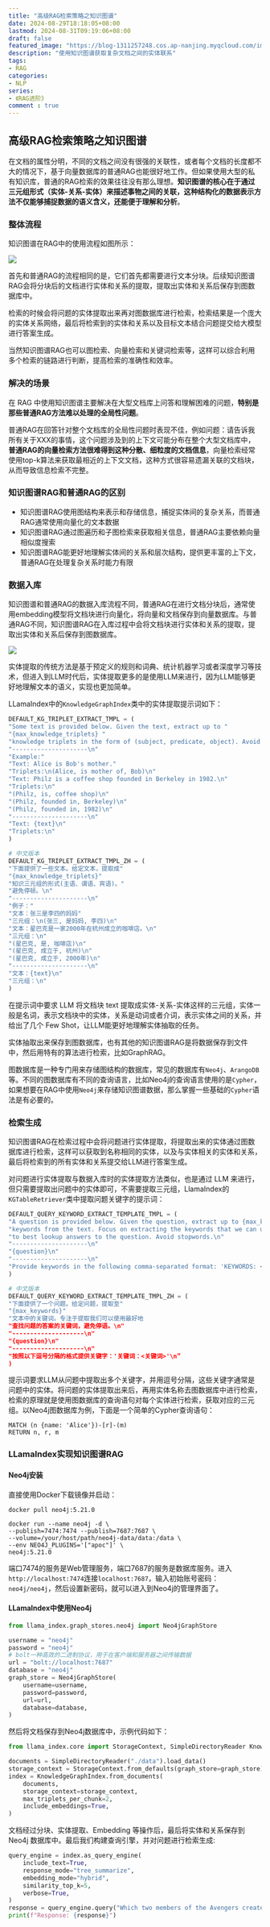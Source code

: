 ```yaml
---
title: "高级RAG检索策略之知识图谱"
date: 2024-08-29T18:18:05+08:00
lastmod: 2024-08-31T09:19:06+08:00
draft: false
featured_image: "https://blog-1311257248.cos.ap-nanjing.myqcloud.com/imgs/rag/rag_title.jpg"
description: "使用知识图谱获取复杂文档之间的实体联系"
tags:
- RAG
categories:
- NLP
series:
- 《RAG进阶》
comment : true
---
```


## 高级RAG检索策略之知识图谱

在文档的属性分明，不同的文档之间没有很强的关联性，或者每个文档的长度都不大的情况下，基于向量数据库的普通RAG也能很好地工作。但如果使用大型的私有知识库，普通的RAG检索的效果往往没有那么理想。**知识图谱的核心在于通过三元组形式（实体-关系-实体）来描述事物之间的关联，这种结构化的数据表示方法不仅能够捕捉数据的语义含义，还能便于理解和分析**。


### 整体流程

知识图谱在RAG中的使用流程如图所示：

![](https://blog-1311257248.cos.ap-nanjing.myqcloud.com/imgs/rag/img20.jpg)

首先和普通RAG的流程相同的是，它们首先都需要进行文本分块。后续知识图谱RAG会将分块后的文档进行实体和关系的提取，提取出实体和关系后保存到图数据库中。

检索的时候会将问题的实体提取出来再对图数据库进行检索，检索结果是一个庞大的实体关系网络，最后将检索到的实体和关系以及目标文本结合问题提交给大模型进行答案生成。

当然知识图谱RAG也可以图检索、向量检索和关键词检索等，这样可以综合利用多个检索的链路进行判断，提高检索的准确性和效率。

### 解决的场景

在 RAG 中使用知识图谱主要解决在大型文档库上问答和理解困难的问题，**特别是那些普通RAG方法难以处理的全局性问题**。

普通RAG在回答针对整个文档库的全局性问题时表现不佳，例如问题：请告诉我所有关于XXX的事情，这个问题涉及到的上下文可能分布在整个大型文档库中，**普通RAG的向量检索方法很难得到这种分散、细粒度的文档信息**，向量检索经常使用top-k算法来获取最相近的上下文文档，这种方式很容易遗漏关联的文档块，从而导致信息检索不完整。

### 知识图谱RAG和普通RAG的区别

* 知识图谱RAG使用图结构来表示和存储信息，捕捉实体间的复杂关系，而普通RAG通常使用向量化的文本数据
* 知识图谱RAG通过图遍历和子图检索来获取相关信息，普通RAG主要依赖向量相似度搜索
* 知识图谱RAG能更好地理解实体间的关系和层次结构，提供更丰富的上下文，普通RAG在处理复杂关系时能力有限


### 数据入库

知识图谱和普通RAG的数据入库流程不同，普通RAG在进行文档分块后，通常使用embedding模型将文档块进行向量化，将向量和文档保存到向量数据库。与普通RAG不同，知识图谱RAG在入库过程中会将文档块进行实体和关系的提取，提取出实体和关系后保存到图数据库。

![](https://blog-1311257248.cos.ap-nanjing.myqcloud.com/imgs/rag/img21.jpg)

实体提取的传统方法是基于预定义的规则和词典、统计机器学习或者深度学习等技术，但进入到LLM时代后，实体提取更多的是使用LLM来进行，因为LLM能够更好地理解文本的语义，实现也更加简单。

LLamaIndex中的`KnowledgeGraphIndex`类中的实体提取提示词如下：
```python
DEFAULT_KG_TRIPLET_EXTRACT_TMPL = (
"Some text is provided below. Given the text, extract up to "
"{max_knowledge_triplets} "
"knowledge triplets in the form of (subject, predicate, object). Avoid stopwords.\n"
"---------------------\n"
"Example:"
"Text: Alice is Bob's mother."
"Triplets:\n(Alice, is mother of, Bob)\n"
"Text: Philz is a coffee shop founded in Berkeley in 1982.\n"
"Triplets:\n"
"(Philz, is, coffee shop)\n"
"(Philz, founded in, Berkeley)\n"
"(Philz, founded in, 1982)\n"
"---------------------\n"
"Text: {text}\n"
"Triplets:\n"
)

# 中文版本
DEFAULT_KG_TRIPLET_EXTRACT_TMPL_ZH = (
"下面提供了一些文本。给定文本，提取成"
"{max_knowledge_triplets}"
"知识三元组的形式(主语、谓语、宾语)。"
"避免停顿。\n"
"---------------------\n"
"例子："
"文本：张三是李四的妈妈"
"三元组：\n(张三, 是妈妈, 李四)\n"
"文本：星巴克是一家2000年在杭州成立的咖啡店。\n"
"三元组：\n"
"(星巴克, 是, 咖啡店)\n"
"(星巴克, 成立于, 杭州)\n"
"(星巴克, 成立于, 2000年)\n"
"---------------------\n"
"文本：{text}\n"
"三元组：\n"
)
```

在提示词中要求 LLM 将文档块 text 提取成实体-关系-实体这样的三元组，实体一般是名词，表示文档块中的实体，关系是动词或者介词，表示实体之间的关系，并给出了几个 Few Shot，让LLM能更好地理解实体抽取的任务。

实体抽取出来保存到图数据库，也有其他的知识图谱RAG是将数据保存到文件中，然后用特有的算法进行检索，比如GraphRAG。

图数据库是一种专门用来存储图结构的数据库，常见的数据库有`Neo4j`、`ArangoDB`等。不同的图数据库有不同的查询语言，比如Neo4j的查询语言使用的是`Cypher`，如果想要在RAG中使用`Neo4j`来存储知识图谱数据，那么掌握一些基础的`Cypher`语法是有必要的。

### 检索生成

知识图谱RAG在检索过程中会将问题进行实体提取，将提取出来的实体通过图数据库进行检索，这样可以获取到名称相同的实体，以及与实体相关的实体和关系，最后将检索到的所有实体和关系提交给LLM进行答案生成。

对问题进行实体提取与数据入库时的实体提取方法类似，也是通过 LLM 来进行，但只需要提取出问题中的实体即可，不需要提取三元组，LlamaIndex的`KGTableRetriever`类中提取问题关键字的提示词：
```python
DEFAULT_QUERY_KEYWORD_EXTRACT_TEMPLATE_TMPL = (
"A question is provided below. Given the question, extract up to {max_keywords} "
"keywords from the text. Focus on extracting the keywords that we can use "
"to best lookup answers to the question. Avoid stopwords.\n"
"---------------------\n"
"{question}\n"
"---------------------\n"
"Provide keywords in the following comma-separated format: 'KEYWORDS: <keywords>'\n"
)

# 中文版本
DEFAULT_QUERY_KEYWORD_EXTRACT_TEMPLATE_TMPL_ZH = (
"下面提供了一个问题。给定问题，提取至"
"{max_keywords}"
"文本中的关键词。专注于提取我们可以使用最好地
"查找问题的答案的关键词，避免停语。\n"
"--------------------\n"
"{question}\n"
"--------------------\n"
"按照以下逗号分隔的格式提供关键字：'关键词：<关键词>'\n”
)
```

提示词要求LLM从问题中提取出多个关键字，并用逗号分隔，这些关键字通常是问题中的实体。将问题的实体提取出来后，再用实体名称去图数据库中进行检索，检索的原理就是使用图数据库的查询语句对每个实体进行检索，获取对应的三元组。以Neo4j图数据库为例，下面是一个简单的Cypher查询语句：
```cypher
MATCH (n {name: 'Alice'})-[r]-(m)
RETURN n, r, m
```

### LLamaIndex实现知识图谱RAG

#### Neo4j安装

直接使用Docker下载镜像并启动：
```shell
docker pull neo4j:5.21.0

docker run --name neo4j -d \
--publish=7474:7474 --publish=7687:7687 \
--volume=/your/host/path/neo4j-data/data:/data \
--env NEO4J_PLUGINS='["apoc"]' \
neo4j:5.21.0
```
端口7474的服务是Web管理服务，端口7687的服务是数据库服务。进入`http://localhost:7474`连接`localhost:7687`，输入初始账号密码：`neo4j/neo4j`，然后设置新密码，就可以进入到Neo4j的管理界面了。

#### LLamaIndex中使用Neo4j

```python
from llama_index.graph_stores.neo4j import Neo4jGraphStore

username = "neo4j"
password = "neo4j"
# bolt一种高效的二进制协议，用于在客户端和服务器之间传输数据
url = "bolt://localhost:7687"
database = "neo4j"
graph_store = Neo4jGraphStore(
    username=username,
    password=password,
    url=url,
    database=database,
)
```

然后将文档保存到Neo4j数据库中，示例代码如下：
```python
from llama_index.core import StorageContext, SimpleDirectoryReader KnowledgeGraphIndex

documents = SimpleDirectoryReader("./data").load_data()
storage_context = StorageContext.from_defaults(graph_store=graph_store)
index = KnowledgeGraphIndex.from_documents(
    documents,
    storage_context=storage_context,
    max_triplets_per_chunk=2,
    include_embeddings=True,
)
```
文档经过分块、实体提取、Embedding 等操作后，最后将实体和关系保存到 Neo4j 数据库中。最后我们构建查询引擎，并对问题进行检索生成:
```python
query_engine = index.as_query_engine(
    include_text=True,
    response_mode="tree_summarize",
    embedding_mode="hybrid",
    similarity_top_k=5,
    verbose=True,
)
response = query_engine.query("Which two members of the Avengers created Ultron?")
print(f"Response: {response}")
```
